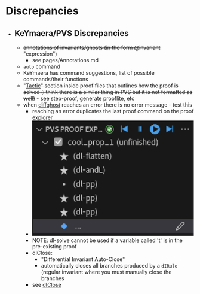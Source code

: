 Discrepancies
=============
- ## KeYmaera/PVS Discrepancies
	- ~~annotations of invariants/ghosts (in the form @invariant "expression")~~
		- see pages/Annotations.md
	- `auto` command
	- KeYmaera has command suggestions, list of possible commands/their functions
  - "~~[Tactic](https://github.com/n-crespo/NASA-2023/blob/master/pages/Tactic.md)" section inside proof files that outlines how the proof is solved (i think there is a similar thing in PVS but it is not formatted as well)~~
		- see <M-x> step-proof, generate prooflite, etc
  - when [diffghost](https://github.com/n-crespo/NASA-2023/blob/master/pages/diffghost.md) reaches an error there is no error message
		- test this
	- reaching an error duplicates the last proof command on the proof explorer
    - ![image.png](https://github.com/n-crespo/NASA-2023/blob/master/assets/image_1689611943196_0.png)
	- NOTE: dl-solve cannot be used if a variable called 't' is in the pre-existing proof
	- dIClose:
		- "Differential Invariant Auto-Close"
		- automatically closes all branches produced by a `dIRule` (regular invariant where you must manually close the branches
    - see [dIClose](https://github.com/n-crespo/NASA-2023/blob/master/pages/dIClose.md)
